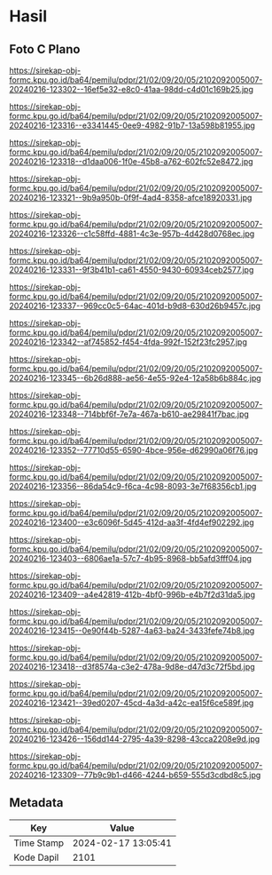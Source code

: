 # Hasil

## Foto C Plano

https://sirekap-obj-formc.kpu.go.id/ba64/pemilu/pdpr/21/02/09/20/05/2102092005007-20240216-123302--16ef5e32-e8c0-41aa-98dd-c4d01c169b25.jpg

https://sirekap-obj-formc.kpu.go.id/ba64/pemilu/pdpr/21/02/09/20/05/2102092005007-20240216-123316--e3341445-0ee9-4982-91b7-13a598b81955.jpg

https://sirekap-obj-formc.kpu.go.id/ba64/pemilu/pdpr/21/02/09/20/05/2102092005007-20240216-123318--d1daa006-1f0e-45b8-a762-602fc52e8472.jpg

https://sirekap-obj-formc.kpu.go.id/ba64/pemilu/pdpr/21/02/09/20/05/2102092005007-20240216-123321--9b9a950b-0f9f-4ad4-8358-afce18920331.jpg

https://sirekap-obj-formc.kpu.go.id/ba64/pemilu/pdpr/21/02/09/20/05/2102092005007-20240216-123326--c1c58ffd-4881-4c3e-957b-4d428d0768ec.jpg

https://sirekap-obj-formc.kpu.go.id/ba64/pemilu/pdpr/21/02/09/20/05/2102092005007-20240216-123331--9f3b41b1-ca61-4550-9430-60934ceb2577.jpg

https://sirekap-obj-formc.kpu.go.id/ba64/pemilu/pdpr/21/02/09/20/05/2102092005007-20240216-123337--969cc0c5-64ac-401d-b9d8-630d26b9457c.jpg

https://sirekap-obj-formc.kpu.go.id/ba64/pemilu/pdpr/21/02/09/20/05/2102092005007-20240216-123342--af745852-f454-4fda-992f-152f23fc2957.jpg

https://sirekap-obj-formc.kpu.go.id/ba64/pemilu/pdpr/21/02/09/20/05/2102092005007-20240216-123345--6b26d888-ae56-4e55-92e4-12a58b6b884c.jpg

https://sirekap-obj-formc.kpu.go.id/ba64/pemilu/pdpr/21/02/09/20/05/2102092005007-20240216-123348--714bbf6f-7e7a-467a-b610-ae29841f7bac.jpg

https://sirekap-obj-formc.kpu.go.id/ba64/pemilu/pdpr/21/02/09/20/05/2102092005007-20240216-123352--77710d55-6590-4bce-956e-d62990a06f76.jpg

https://sirekap-obj-formc.kpu.go.id/ba64/pemilu/pdpr/21/02/09/20/05/2102092005007-20240216-123356--86da54c9-f6ca-4c98-8093-3e7f68356cb1.jpg

https://sirekap-obj-formc.kpu.go.id/ba64/pemilu/pdpr/21/02/09/20/05/2102092005007-20240216-123400--e3c6096f-5d45-412d-aa3f-4fd4ef902292.jpg

https://sirekap-obj-formc.kpu.go.id/ba64/pemilu/pdpr/21/02/09/20/05/2102092005007-20240216-123403--6806ae1a-57c7-4b95-8968-bb5afd3fff04.jpg

https://sirekap-obj-formc.kpu.go.id/ba64/pemilu/pdpr/21/02/09/20/05/2102092005007-20240216-123409--a4e42819-412b-4bf0-996b-e4b7f2d31da5.jpg

https://sirekap-obj-formc.kpu.go.id/ba64/pemilu/pdpr/21/02/09/20/05/2102092005007-20240216-123415--0e90f44b-5287-4a63-ba24-3433fefe74b8.jpg

https://sirekap-obj-formc.kpu.go.id/ba64/pemilu/pdpr/21/02/09/20/05/2102092005007-20240216-123418--d3f8574a-c3e2-478a-9d8e-d47d3c72f5bd.jpg

https://sirekap-obj-formc.kpu.go.id/ba64/pemilu/pdpr/21/02/09/20/05/2102092005007-20240216-123421--39ed0207-45cd-4a3d-a42c-ea15f6ce589f.jpg

https://sirekap-obj-formc.kpu.go.id/ba64/pemilu/pdpr/21/02/09/20/05/2102092005007-20240216-123426--156dd144-2795-4a39-8298-43cca2208e9d.jpg

https://sirekap-obj-formc.kpu.go.id/ba64/pemilu/pdpr/21/02/09/20/05/2102092005007-20240216-123309--77b9c9b1-d466-4244-b659-555d3cdbd8c5.jpg


## Metadata

| Key        | Value               |
| ---------- | ------------------- |
| Time Stamp | 2024-02-17 13:05:41 |
| Kode Dapil | 2101                |



